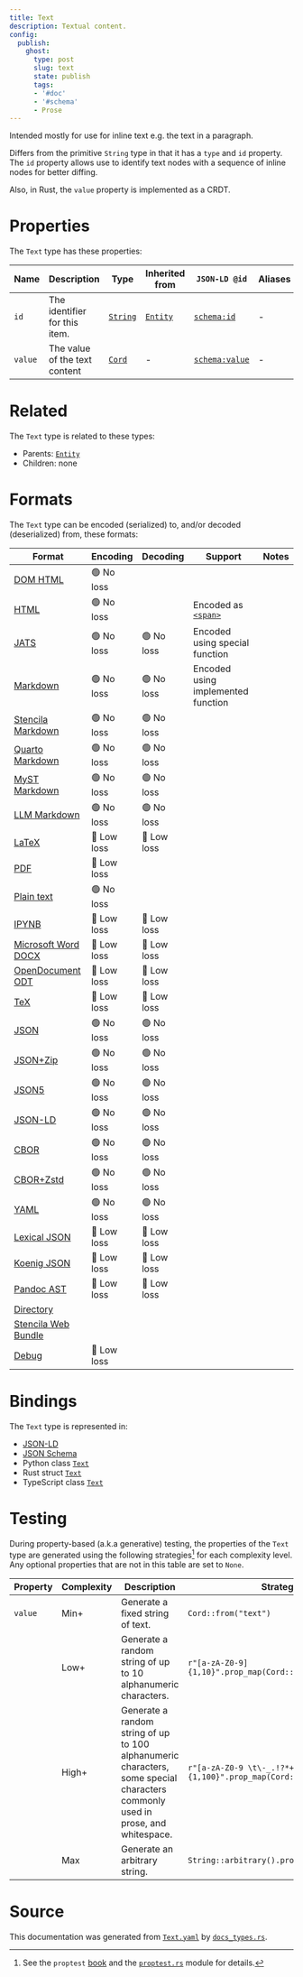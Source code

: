 ```yaml
---
title: Text
description: Textual content.
config:
  publish:
    ghost:
      type: post
      slug: text
      state: publish
      tags:
      - '#doc'
      - '#schema'
      - Prose
---
```


Intended mostly for use for inline text e.g. the text in a paragraph.

Differs from the primitive `String` type in that it has a `type` and `id` property.
The `id` property allows use to identify text nodes with a sequence of inline nodes
for better diffing.

Also, in Rust, the `value` property is implemented as a CRDT.


# Properties

The `Text` type has these properties:

| Name    | Description                   | Type                                                               | Inherited from                                                     | `JSON-LD @id`                              | Aliases |
| ------- | ----------------------------- | ------------------------------------------------------------------ | ------------------------------------------------------------------ | ------------------------------------------ | ------- |
| `id`    | The identifier for this item. | [`String`](https://stencila.ghost.io/docs/reference/schema/string) | [`Entity`](https://stencila.ghost.io/docs/reference/schema/entity) | [`schema:id`](https://schema.org/id)       | -       |
| `value` | The value of the text content | [`Cord`](https://stencila.ghost.io/docs/reference/schema/cord)     | -                                                                  | [`schema:value`](https://schema.org/value) | -       |

# Related

The `Text` type is related to these types:

- Parents: [`Entity`](https://stencila.ghost.io/docs/reference/schema/entity)
- Children: none

# Formats

The `Text` type can be encoded (serialized) to, and/or decoded (deserialized) from, these formats:

| Format                                                                       | Encoding   | Decoding   | Support                                                                               | Notes |
| ---------------------------------------------------------------------------- | ---------- | ---------- | ------------------------------------------------------------------------------------- | ----- |
| [DOM HTML](https://stencila.ghost.io/docs/reference/formats/dom.html)        | 🟢 No loss  |            |                                                                                       |
| [HTML](https://stencila.ghost.io/docs/reference/formats/html)                | 🟢 No loss  |            | Encoded as [`<span>`](https://developer.mozilla.org/en-US/docs/Web/HTML/Element/span) |
| [JATS](https://stencila.ghost.io/docs/reference/formats/jats)                | 🟢 No loss  | 🟢 No loss  | Encoded using special function                                                        |
| [Markdown](https://stencila.ghost.io/docs/reference/formats/md)              | 🟢 No loss  | 🟢 No loss  | Encoded using implemented function                                                    |
| [Stencila Markdown](https://stencila.ghost.io/docs/reference/formats/smd)    | 🟢 No loss  | 🟢 No loss  |                                                                                       |
| [Quarto Markdown](https://stencila.ghost.io/docs/reference/formats/qmd)      | 🟢 No loss  | 🟢 No loss  |                                                                                       |
| [MyST Markdown](https://stencila.ghost.io/docs/reference/formats/myst)       | 🟢 No loss  | 🟢 No loss  |                                                                                       |
| [LLM Markdown](https://stencila.ghost.io/docs/reference/formats/llmd)        | 🟢 No loss  | 🟢 No loss  |                                                                                       |
| [LaTeX](https://stencila.ghost.io/docs/reference/formats/latex)              | 🔷 Low loss | 🔷 Low loss |                                                                                       |
| [PDF](https://stencila.ghost.io/docs/reference/formats/pdf)                  | 🔷 Low loss |            |                                                                                       |
| [Plain text](https://stencila.ghost.io/docs/reference/formats/text)          | 🟢 No loss  |            |                                                                                       |
| [IPYNB](https://stencila.ghost.io/docs/reference/formats/ipynb)              | 🔷 Low loss | 🔷 Low loss |                                                                                       |
| [Microsoft Word DOCX](https://stencila.ghost.io/docs/reference/formats/docx) | 🔷 Low loss | 🔷 Low loss |                                                                                       |
| [OpenDocument ODT](https://stencila.ghost.io/docs/reference/formats/odt)     | 🔷 Low loss | 🔷 Low loss |                                                                                       |
| [TeX](https://stencila.ghost.io/docs/reference/formats/tex)                  | 🔷 Low loss | 🔷 Low loss |                                                                                       |
| [JSON](https://stencila.ghost.io/docs/reference/formats/json)                | 🟢 No loss  | 🟢 No loss  |                                                                                       |
| [JSON+Zip](https://stencila.ghost.io/docs/reference/formats/json.zip)        | 🟢 No loss  | 🟢 No loss  |                                                                                       |
| [JSON5](https://stencila.ghost.io/docs/reference/formats/json5)              | 🟢 No loss  | 🟢 No loss  |                                                                                       |
| [JSON-LD](https://stencila.ghost.io/docs/reference/formats/jsonld)           | 🟢 No loss  | 🟢 No loss  |                                                                                       |
| [CBOR](https://stencila.ghost.io/docs/reference/formats/cbor)                | 🟢 No loss  | 🟢 No loss  |                                                                                       |
| [CBOR+Zstd](https://stencila.ghost.io/docs/reference/formats/cbor.zstd)      | 🟢 No loss  | 🟢 No loss  |                                                                                       |
| [YAML](https://stencila.ghost.io/docs/reference/formats/yaml)                | 🟢 No loss  | 🟢 No loss  |                                                                                       |
| [Lexical JSON](https://stencila.ghost.io/docs/reference/formats/lexical)     | 🔷 Low loss | 🔷 Low loss |                                                                                       |
| [Koenig JSON](https://stencila.ghost.io/docs/reference/formats/koenig)       | 🔷 Low loss | 🔷 Low loss |                                                                                       |
| [Pandoc AST](https://stencila.ghost.io/docs/reference/formats/pandoc)        | 🔷 Low loss | 🔷 Low loss |                                                                                       |
| [Directory](https://stencila.ghost.io/docs/reference/formats/directory)      |            |            |                                                                                       |
| [Stencila Web Bundle](https://stencila.ghost.io/docs/reference/formats/swb)  |            |            |                                                                                       |
| [Debug](https://stencila.ghost.io/docs/reference/formats/debug)              | 🔷 Low loss |            |                                                                                       |

# Bindings

The `Text` type is represented in:

- [JSON-LD](https://stencila.org/Text.jsonld)
- [JSON Schema](https://stencila.org/Text.schema.json)
- Python class [`Text`](https://github.com/stencila/stencila/blob/main/python/python/stencila/types/text.py)
- Rust struct [`Text`](https://github.com/stencila/stencila/blob/main/rust/schema/src/types/text.rs)
- TypeScript class [`Text`](https://github.com/stencila/stencila/blob/main/ts/src/types/Text.ts)

# Testing

During property-based (a.k.a generative) testing, the properties of the `Text` type are generated using the following strategies[^1] for each complexity level. Any optional properties that are not in this table are set to `None`.

| Property | Complexity | Description                                                                                                                    | Strategy                                                        |
| -------- | ---------- | ------------------------------------------------------------------------------------------------------------------------------ | --------------------------------------------------------------- |
| `value`  | Min+       | Generate a fixed string of text.                                                                                               | `Cord::from("text")`                                            |
|          | Low+       | Generate a random string of up to 10 alphanumeric characters.                                                                  | `r"[a-zA-Z0-9]{1,10}".prop_map(Cord::from)`                     |
|          | High+      | Generate a random string of up to 100 alphanumeric characters, some special characters commonly used in prose, and whitespace. | `r"[a-zA-Z0-9 \t\-_.!?*+-/()'<>=]{1,100}".prop_map(Cord::from)` |
|          | Max        | Generate an arbitrary string.                                                                                                  | `String::arbitrary().prop_map(Cord::from)`                      |

# Source

This documentation was generated from [`Text.yaml`](https://github.com/stencila/stencila/blob/main/schema/Text.yaml) by [`docs_types.rs`](https://github.com/stencila/stencila/blob/main/rust/schema-gen/src/docs_types.rs).

[^1]: See the `proptest` [book](https://proptest-rs.github.io/proptest/) and the [`proptest.rs`](https://github.com/stencila/stencila/blob/main/rust/schema/src/proptests.rs) module for details.
